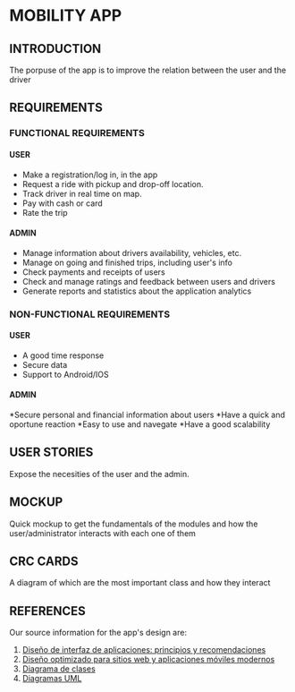 # MOBILITY APP
## INTRODUCTION
The porpuse of the app is to improve the relation between the user and the driver
## REQUIREMENTS
### FUNCTIONAL REQUIREMENTS
#### USER
* Make a registration/log in, in the app
* Request a ride with pickup and drop-off location.
* Track driver in real time on map.
* Pay with cash or card
* Rate the trip
#### ADMIN
* Manage information about drivers availability, vehicles, etc.
* Manage on going and finished trips, including user's info
* Check payments and receipts of users
* Check and manage ratings and feedback between users and drivers
* Generate reports and statistics about the application analytics

### NON-FUNCTIONAL REQUIREMENTS
#### USER
* A good time response
* Secure data
* Support to Android/IOS
#### ADMIN
*Secure personal and financial information about users
*Have a quick and oportune reaction
*Easy to use and navegate
*Have a good scalability
## USER STORIES
Expose the necesities of the user and the admin.
## MOCKUP
Quick mockup to get the fundamentals of the modules and how the user/administrator interacts with each one of them
## CRC CARDS
A diagram of which are the most important class and how they interact
## REFERENCES
Our source information for the app's design are:
1. [Diseño de interfaz de aplicaciones: principios y recomendaciones](https://www.justinmind.com/es/ui-diseno/layout-sitio-web-aplicaciones-moviles)
2. [Diseño optimizado para sitios web y aplicaciones móviles modernos](https://www.byronvargas.com/web/como-debe-ser-la-interfaz-de-una-app/)
3. [Diagrama de clases](https://diagramasuml.com/diagrama-de-clases/)
4. [Diagramas UML](https://creately.com/blog/diagrams/uml-diagram-types-examples/)
